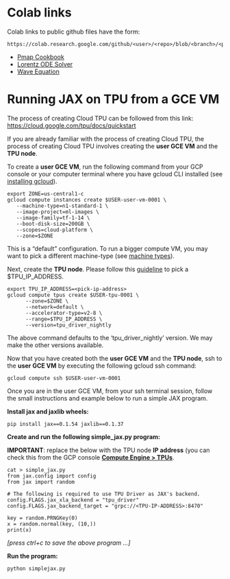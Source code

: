 # Colab links

Colab links to public github files have the form:
```
https://colab.research.google.com/github/<user>/<repo>/blob/<branch>/<path_to_ipynb_file>
```

- [Pmap Cookbook](https://colab.research.google.com/github/skye/jax/blob/nbtest/docs/notebooks/draft/Pmap_Cookbook.ipynb)
- [Lorentz ODE Solver](https://colab.research.google.com/github/skye/jax/blob/nbtest/docs/notebooks/draft/Lorentz_ODE_Solver.ipynb)
- [Wave Equation](https://colab.research.google.com/github/skye/jax/blob/nbtest/docs/notebooks/draft/Wave_Equation.ipynb)


# Running JAX on TPU from a GCE VM

The process of creating Cloud TPU can be followed from this link: https://cloud.google.com/tpu/docs/quickstart

If you are already familiar with the process of creating Cloud TPU, the process of creating Cloud TPU involves creating the **user GCE VM** and the **TPU node**.

To create a **user GCE VM**, run the following command from your GCP console or your computer terminal where you have gcloud CLI installed (see [installing gcloud](https://cloud.google.com/sdk/install)).


```
export ZONE=us-central1-c
gcloud compute instances create $USER-user-vm-0001 \
   --machine-type=n1-standard-1 \
   --image-project=ml-images \
   --image-family=tf-1-14 \
   --boot-disk-size=200GB \
   --scopes=cloud-platform \
   --zone=$ZONE
```


This is a “default” configuration. To run a bigger compute VM, you may want to pick a different machine-type (see [machine types](https://cloud.google.com/compute/docs/machine-types)).

Next, create the **TPU node**. Please follow this [guideline](https://cloud.google.com/tpu/docs/internal-ip-blocks) to pick a $TPU_IP_ADDRESS.


```
export TPU_IP_ADDRESS=<pick-ip-address>
gcloud compute tpus create $USER-tpu-0001 \
      --zone=$ZONE \
      --network=default \
      --accelerator-type=v2-8 \
      --range=$TPU_IP_ADDRESS \
      --version=tpu_driver_nightly
```


The above command defaults to the ‘tpu_driver_nightly’ version. We may make the other versions available.

Now that you have created both the **user GCE VM** and the **TPU node**, ssh to the **user GCE VM** by executing the following gcloud ssh command:


```
gcloud compute ssh $USER-user-vm-0001
```


Once you are in the user GCE VM, from your ssh terminal session, follow the small instructions and example below to run a simple JAX program.

**Install jax and jaxlib wheels:**


```
pip install jax==0.1.54 jaxlib==0.1.37
```


**Create and run the following simple_jax.py program:**

**IMPORTANT**: replace the <TPU-IP-ADDRESS> below with the TPU node **IP address** (you can check this from the GCP console **<span style="text-decoration:underline;">Compute Engine > TPUs</span>**.


```
cat > simple_jax.py
from jax.config import config
from jax import random

# The following is required to use TPU Driver as JAX's backend.
config.FLAGS.jax_xla_backend = "tpu_driver"
config.FLAGS.jax_backend_target = "grpc://<TPU-IP-ADDRESS>:8470"

key = random.PRNGKey(0)
x = random.normal(key, (10,))
print(x)
```


_[press ctrl+c to save the above program ...]_

**Run the program:**


```
python simplejax.py
```

